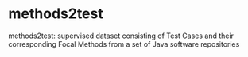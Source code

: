 # methods2test
methods2test: supervised dataset consisting of Test Cases and their corresponding Focal Methods from a set of Java software repositories
